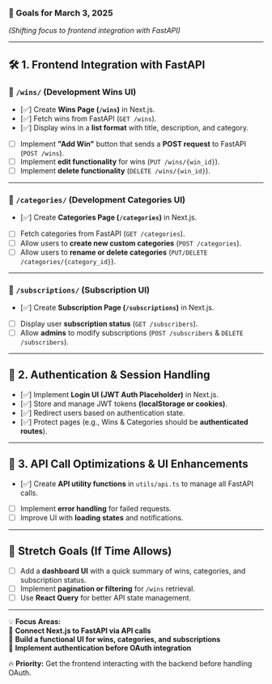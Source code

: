 ### **🚀 Goals for March 3, 2025**  
_(Shifting focus to frontend integration with FastAPI)_

---

## **🛠️ 1. Frontend Integration with FastAPI**  

### **🔹 `/wins/` (Development Wins UI)**
- [✅] Create **Wins Page (`/wins`)** in Next.js.
- [✅] Fetch wins from FastAPI (`GET /wins`).
- [✅] Display wins in a **list format** with title, description, and category.
- [ ] Implement **"Add Win"** button that sends a **POST request** to FastAPI (`POST /wins`).
- [ ] Implement **edit functionality** for wins (`PUT /wins/{win_id}`).
- [ ] Implement **delete functionality** (`DELETE /wins/{win_id}`).

---

### **🔹 `/categories/` (Development Categories UI)**
- [✅] Create **Categories Page (`/categories`)** in Next.js.
- [ ] Fetch categories from FastAPI (`GET /categories`).
- [ ] Allow users to **create new custom categories** (`POST /categories`).
- [ ] Allow users to **rename or delete categories** (`PUT/DELETE /categories/{category_id}`).

---

### **🔹 `/subscriptions/` (Subscription UI)**
- [✅] Create **Subscription Page (`/subscriptions`)** in Next.js.
- [ ] Display user **subscription status** (`GET /subscribers`).
- [ ] Allow **admins** to modify subscriptions (`POST /subscribers` & `DELETE /subscribers`).

---

## **📜 2. Authentication & Session Handling**
- [✅] Implement **Login UI (JWT Auth Placeholder)** in Next.js.
- [✅] Store and manage JWT tokens **(localStorage or cookies)**.
- [✅] Redirect users based on authentication state.
- [✅] Protect pages (e.g., Wins & Categories should be **authenticated routes**).

---

## **🌟 3. API Call Optimizations & UI Enhancements**
- [✅] Create **API utility functions** in `utils/api.ts` to manage all FastAPI calls.
- [ ] Implement **error handling** for failed requests.
- [ ] Improve UI with **loading states** and notifications.

---

## **🎯 Stretch Goals (If Time Allows)**
- [ ] Add a **dashboard UI** with a quick summary of wins, categories, and subscription status.
- [ ] Implement **pagination or filtering** for `/wins` retrieval.
- [ ] Use **React Query** for better API state management.

---

💡 **Focus Areas:**  
🔹 **Connect Next.js to FastAPI via API calls**  
🔹 **Build a functional UI for wins, categories, and subscriptions**  
🔹 **Implement authentication before OAuth integration**  

🔥 **Priority:** Get the frontend interacting with the backend before handling OAuth.  
